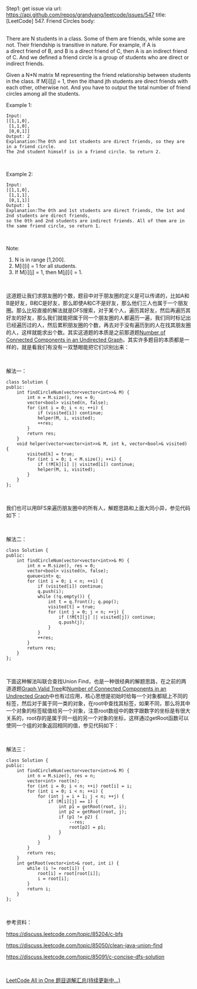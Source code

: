 Step1: get issue via url: https://api.github.com/repos/grandyang/leetcode/issues/547 
 title:[LeetCode] 547. Friend Circles 
 body:  
  

There are N students in a class. Some of them are friends, while some are not. Their friendship is transitive in nature. For example, if A is a direct friend of B, and B is a direct friend of C, then A is an indirect friend of C. And we defined a friend circle is a group of students who are direct or indirect friends.

Given a N*N matrix M representing the friend relationship between students in the class. If M[i][j] = 1, then the ithand jth students are direct friends with each other, otherwise not. And you have to output the total number of friend circles among all the students.

Example 1:
    
    
    Input: 
    [[1,1,0],
     [1,1,0],
     [0,0,1]]
    Output: 2
    Explanation:The 0th and 1st students are direct friends, so they are in a friend circle.   
    The 2nd student himself is in a friend circle. So return 2.
    

 

Example 2:
    
    
    Input: 
    [[1,1,0],
     [1,1,1],
     [0,1,1]]
    Output: 1
    Explanation:The 0th and 1st students are direct friends, the 1st and 2nd students are direct friends,   
    so the 0th and 2nd students are indirect friends. All of them are in the same friend circle, so return 1.
    

 

Note:

  1. N is in range [1,200].
  2. M[i][i] = 1 for all students.
  3. If M[i][j] = 1, then M[j][i] = 1.



 

这道题让我们求朋友圈的个数，题目中对于朋友圈的定义是可以传递的，比如A和B是好友，B和C是好友，那么即使A和C不是好友，那么他们三人也属于一个朋友圈。那么比较直接的解法就是DFS搜索，对于某个人，遍历其好友，然后再遍历其好友的好友，那么我们就能把属于同一个朋友圈的人都遍历一遍，我们同时标记出已经遍历过的人，然后累积朋友圈的个数，再去对于没有遍历到的人在找其朋友圈的人，这样就能求出个数。其实这道题的本质是之前那道题[Number of Connected Components in an Undirected Graph](http://www.cnblogs.com/grandyang/p/5166356.html)，其实许多题目的本质都是一样的，就是看我们有没有一双慧眼能把它们识别出来：

 

解法一：
    
    
    class Solution {
    public:
        int findCircleNum(vector<vector<int>>& M) {
            int n = M.size(), res = 0;
            vector<bool> visited(n, false);
            for (int i = 0; i < n; ++i) {
                if (visited[i]) continue;
                helper(M, i, visited);
                ++res;
            }
            return res;
        }
        void helper(vector<vector<int>>& M, int k, vector<bool>& visited) {
            visited[k] = true;
            for (int i = 0; i < M.size(); ++i) {
                if (!M[k][i] || visited[i]) continue;
                helper(M, i, visited);
            }
        }
    };

 

我们也可以用BFS来遍历朋友圈中的所有人，解题思路和上面大同小异，参见代码如下：

 

解法二：
    
    
    class Solution {
    public:
        int findCircleNum(vector<vector<int>>& M) {
            int n = M.size(), res = 0;
            vector<bool> visited(n, false);
            queue<int> q;
            for (int i = 0; i < n; ++i) {
                if (visited[i]) continue;
                q.push(i);
                while (!q.empty()) {
                    int t = q.front(); q.pop();
                    visited[t] = true;
                    for (int j = 0; j < n; ++j) {
                        if (!M[t][j] || visited[j]) continue;
                        q.push(j);
                    }
                }
                ++res;
            }
            return res;
        }
    };

 

下面这种解法叫联合查找Union Find，也是一种很经典的解题思路，在之前的两道道题[Graph Valid Tree](http://www.cnblogs.com/grandyang/p/5257919.html)和[Number of Connected Components in an Undirected Graph](http://www.cnblogs.com/grandyang/p/5166356.html)中也有过应用，核心思想是初始时给每一个对象都赋上不同的标签，然后对于属于同一类的对象，在root中查找其标签，如果不同，那么将其中一个对象的标签赋值给另一个对象，注意root数组中的数字跟数字的坐标是有很大关系的，root存的是属于同一组的另一个对象的坐标，这样通过getRoot函数可以使同一个组的对象返回相同的值，参见代码如下：

 

解法三：
    
    
    class Solution {
    public:
        int findCircleNum(vector<vector<int>>& M) {
            int n = M.size(), res = n;
            vector<int> root(n);
            for (int i = 0; i < n; ++i) root[i] = i;
            for (int i = 0; i < n; ++i) {
                for (int j = i + 1; j < n; ++j) {
                    if (M[i][j] == 1) {
                        int p1 = getRoot(root, i);
                        int p2 = getRoot(root, j);
                        if (p1 != p2) {
                            --res;
                            root[p2] = p1;
                        }
                    }
                }   
            }
            return res;
        }
        int getRoot(vector<int>& root, int i) {
            while (i != root[i]) {
                root[i] = root[root[i]];
                i = root[i];
            }
            return i;
        }
    };

 

参考资料：

<https://discuss.leetcode.com/topic/85204/c-bfs>

<https://discuss.leetcode.com/topic/85050/clean-java-union-find>

<https://discuss.leetcode.com/topic/85091/c-concise-dfs-solution>

 

[LeetCode All in One 题目讲解汇总(持续更新中...)](http://www.cnblogs.com/grandyang/p/4606334.html)
